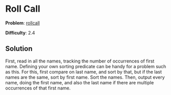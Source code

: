 # Roll Call

**Problem**: [rollcall](https://open.kattis.com/problems/rollcall)

**Difficulty**: 2.4

## Solution

First, read in all the names, tracking the number of occurrences of first name. Defining your own sorting predicate can be handy for a problem such as this. For this, first compare on last name, and sort by that, but if the last names are the same, sort by first name. Sort the names. Then, output every name, doing the first name, and also the last name if there are multiple occurrences of that first name.
